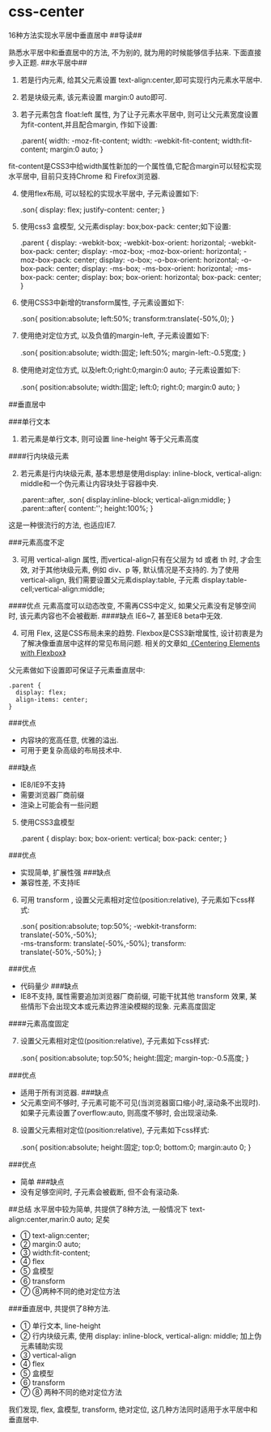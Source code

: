 # css-center
16种方法实现水平居中垂直居中
##导读##

熟悉水平居中和垂直居中的方法, 不为别的, 就为用的时候能够信手拈来. 下面直接步入正题.
##水平居中##

1) 若是行内元素, 给其父元素设置 text-align:center,即可实现行内元素水平居中.
2) 若是块级元素, 该元素设置 margin:0 auto即可.
3) 若子元素包含 float:left 属性, 为了让子元素水平居中, 则可让父元素宽度设置为fit-content,并且配合margin, 作如下设置:
        
	.parent{
		width: -moz-fit-content;
		width: -webkit-fit-content;
		width:fit-content;
		margin:0 auto;
	}

fit-content是CSS3中给width属性新加的一个属性值,它配合margin可以轻松实现水平居中, 目前只支持Chrome 和 Firefox浏览器.

4) 使用flex布局, 可以轻松的实现水平居中, 子元素设置如下:

    .son{
		display: flex;
		justify-content: center;
    }

5) 使用css3 盒模型, 父元素display: box;box-pack: center;如下设置:

     .parent {
		display: -webkit-box;
		-webkit-box-orient: horizontal;
		-webkit-box-pack: center;
		display: -moz-box;
		-moz-box-orient: horizontal;
		-moz-box-pack: center;
		display: -o-box;
		-o-box-orient: horizontal;
		-o-box-pack: center;
		display: -ms-box;
		-ms-box-orient: horizontal;
		-ms-box-pack: center;
		display: box;
		box-orient: horizontal;
		box-pack: center;
	}

6) 使用CSS3中新增的transform属性, 子元素设置如下:

     .son{
		position:absolute;
		left:50%;
		transform:translate(-50%,0);
	}

7) 使用绝对定位方式, 以及负值的margin-left, 子元素设置如下:

	.son{
		position:absolute;
		width:固定;
	    left:50%;
	    margin-left:-0.5宽度;
	}

8) 使用绝对定位方式, 以及left:0;right:0;margin:0 auto; 子元素设置如下:

	.son{
		position:absolute;
		width:固定;
		left:0;
		right:0;
		margin:0 auto;
	}

##垂直居中

###单行文本
1) 若元素是单行文本, 则可设置 line-height 等于父元素高度

####行内块级元素

2) 若元素是行内块级元素, 基本思想是使用display: inline-block, vertical-align: middle和一个伪元素让内容块处于容器中央.

	.parent::after, .son{
		display:inline-block;
		vertical-align:middle;
	}
	.parent::after{
		content:'';
		height:100%;
	}

这是一种很流行的方法, 也适应IE7.

###元素高度不定

3) 可用 vertical-align 属性, 而vertical-align只有在父层为 td 或者 th 时, 才会生效, 对于其他块级元素, 例如 div、p 等, 默认情况是不支持的. 为了使用vertical-align, 我们需要设置父元素display:table, 子元素 display:table-cell;vertical-align:middle;

####优点
元素高度可以动态改变, 不需再CSS中定义, 如果父元素没有足够空间时, 该元素内容也不会被截断.
####缺点
IE6~7, 甚至IE8 beta中无效.

4) 可用 Flex, 这是CSS布局未来的趋势. Flexbox是CSS3新增属性, 设计初衷是为了解决像垂直居中这样的常见布局问题. 相关的文章如[《Centering Elements with Flexbox》](http://coding.smashingmagazine.com/2013/05/22/centering-elements-with-flexbox/)

父元素做如下设置即可保证子元素垂直居中:

	.parent {
	  display: flex;
	  align-items: center;
	}

###优点
* 内容块的宽高任意, 优雅的溢出.
* 可用于更复杂高级的布局技术中.

###缺点
* IE8/IE9不支持
* 需要浏览器厂商前缀
* 渲染上可能会有一些问题

5) 使用CSS3盒模型

	.parent {
	  	display: box;
	  	box-orient: vertical;
	  	box-pack: center;
	}	

###优点
* 实现简单, 扩展性强
###缺点
* 兼容性差, 不支持IE

6) 可用 transform , 设置父元素相对定位(position:relative), 子元素如下css样式:

	.son{
		position:absolute;
		top:50%;
		-webkit-transform: translate(-50%,-50%);  
		-ms-transform: translate(-50%,-50%);
		transform: translate(-50%,-50%);
	}


###优点
* 代码量少
###缺点
* IE8不支持, 属性需要追加浏览器厂商前缀, 可能干扰其他 transform 效果, 某些情形下会出现文本或元素边界渲染模糊的现象.
元素高度固定

####元素高度固定

7) 设置父元素相对定位(position:relative), 子元素如下css样式:

	.son{
		position:absolute;
		top:50%;
		height:固定;
		margin-top:-0.5高度;
	}

###优点
* 适用于所有浏览器.
###缺点
* 父元素空间不够时, 子元素可能不可见(当浏览器窗口缩小时,滚动条不出现时).如果子元素设置了overflow:auto, 则高度不够时, 会出现滚动条.

8) 设置父元素相对定位(position:relative), 子元素如下css样式:

	.son{
		position:absolute;
		height:固定;
		top:0;
		bottom:0;
		margin:auto 0;
	}

###优点
* 简单
###缺点
* 没有足够空间时, 子元素会被截断, 但不会有滚动条.

##总结
水平居中较为简单, 共提供了8种方法, 一般情况下 text-align:center,marin:0 auto; 足矣

* ① text-align:center;
* ② margin:0 auto;
* ③ width:fit-content;
* ④ flex
* ⑤ 盒模型
* ⑥ transform　
* ⑦ ⑧两种不同的绝对定位方法

###垂直居中, 共提供了8种方法.

* ① 单行文本, line-height
* ② 行内块级元素, 使用 display: inline-block, vertical-align: middle; 加上伪元素辅助实现
* ③ vertical-align
* ④ flex
* ⑤ 盒模型
* ⑥ transform
* ⑦ ⑧ 两种不同的绝对定位方法

我们发现, flex, 盒模型, transform, 绝对定位, 这几种方法同时适用于水平居中和垂直居中.
　　
